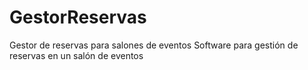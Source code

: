 # GestorReservas
Gestor de reservas para salones de eventos
Software para gestión de reservas en un salón de eventos
